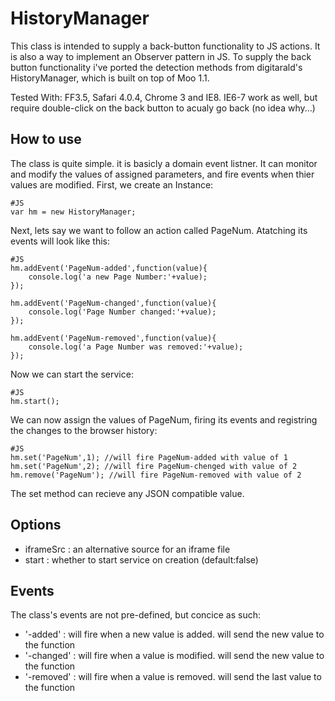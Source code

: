 HistoryManager
========
This class is intended to supply a back-button functionality to JS actions. It is also a way to implement an Observer pattern in JS. 
To supply the back button functionality i've ported the detection methods from digitarald's HistoryManager, which is built on top of Moo 1.1.

Tested With: FF3.5, Safari 4.0.4, Chrome 3 and IE8. IE6-7 work as well, but require double-click on the back button to acualy go back (no idea why...)

How to use
----------
The class is quite simple. it is basicly a domain event listner. 
It can monitor and modify the values of assigned parameters, and fire events when thier values are modified.
First, we create an Instance:

    #JS
	var hm = new HistoryManager;
	
Next, lets say we want to follow an action called PageNum. Atatching its events will look like this:
   
    #JS
    hm.addEvent('PageNum-added',function(value){
        console.log('a new Page Number:'+value);
    });
   
    hm.addEvent('PageNum-changed',function(value){
        console.log('Page Number changed:'+value);
    });
    
    hm.addEvent('PageNum-removed',function(value){
        console.log('a Page Number was removed:'+value);
    });

Now we can start the service:
    
    #JS
    hm.start();	
	
We can now assign the values of PageNum, firing its events and registring the changes to the browser history:

    #JS
	hm.set('PageNum',1); //will fire PageNum-added with value of 1
	hm.set('PageNum',2); //will fire PageNum-chenged with value of 2
	hm.remove('PageNum'); //will fire PageNum-removed with value of 2

The set method can recieve any JSON compatible value. 

Options
---------
  * iframeSrc : an alternative source for an iframe file
  * start : whether to start service on creation (default:false)

Events
-------
The class's events are not pre-defined, but concice as such:
  * '-added' : will fire when a new value is added. will send the new value to the function
  * '-changed' : will fire when a value is modified. will send the new value to the function
  * '-removed' : will fire when a value is removed. will send the last value to the function
